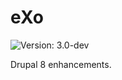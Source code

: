 # eXo

<img src="https://badgen.net/badge/version/3.0-dev/cyan?icon=github" alt="Version: 3.0-dev"/>

Drupal 8 enhancements.
